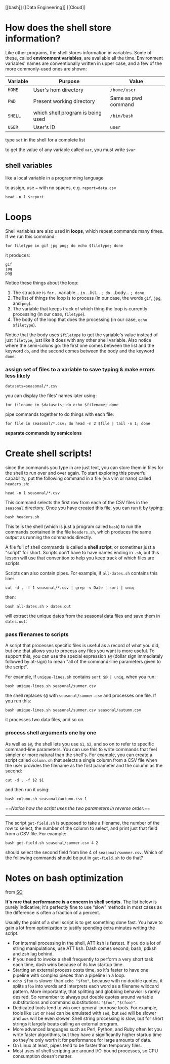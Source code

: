 [[bash]] [[Data Engineering]] [[Cloud]]

# How does the shell store information?
Like other programs, the shell stores information in variables. Some of these, called **environment variables**, are available all the time. Environment variables' names are conventionally written in upper case, and a few of the more commonly-used ones are shown:

| Variable | Purpose                           | Value               |
| -------- | --------------------------------- | ------------------- |
| `HOME`     | User's hom directory              | `/home/user`          |
| `PWD`      | Present working directory         | Same as pwd command |
| `SHELL`    | which shell program is being used | `/bin/bash`           | 
| `USER`     | User's ID                         | `user`              |

type `set` in the shell for a complete list

to get the value of any variable called `var`, you must write `$var`


## shell variables
like a local variable in a programming language

to assign, use `=` with no spaces, e.g. `report=data.csv`

`head -n 1 $report`


# Loops
Shell variables are also used in **loops**, which repeat commands many times. If we run this command:

```shell
for filetype in gif jpg png; do echo $filetype; done
```

it produces:

```shell
gif
jpg
png
```

Notice these things about the loop:

1.  The structure is `for` …variable… `in` …list… `; do` …body… `; done`
2.  The list of things the loop is to process (in our case, the words `gif`, `jpg`, and `png`).
3.  The variable that keeps track of which thing the loop is currently processing (in our case, `filetype`).
4.  The body of the loop that does the processing (in our case, `echo $filetype`).

Notice that the body uses `$filetype` to get the variable's value instead of just `filetype`, just like it does with any other shell variable. Also notice where the semi-colons go: the first one comes between the list and the keyword `do`, and the second comes between the body and the keyword `done`.


### assign set of files to a variable to save typing & make errors less likely
```shell
datasets=seasonal/*.csv
```

you can display the files' names later using:
```shell
for filename in $datasets; do echo $filename; done
```

pipe commands together to do things with each file:
```shell
for file in seasonal/*.csv; do head -n 2 $file | tail -n 1; done
```

**separate commands by semicolons**

# Create shell scripts!
since the commands you type in are just text, you can store them in files for the shell to run over and over again. To start exploring this powerful capability, put the following command in a file (via vim or nano) called `headers.sh`:

```shell
head -n 1 seasonal/*.csv
```

This command selects the first row from each of the CSV files in the `seasonal` directory. Once you have created this file, you can run it by typing:

```shell
bash headers.sh
```

This tells the shell (which is just a program called `bash`) to run the commands contained in the file `headers.sh`, which produces the same output as running the commands directly.


A file full of shell commands is called a **shell script**, or sometimes just a "script" for short. Scripts don't have to have names ending in `.sh`, but this lesson will use that convention to help you keep track of which files are scripts.

Scripts can also contain pipes. For example, if `all-dates.sh` contains this line:

```shell
cut -d , -f 1 seasonal/*.csv | grep -v Date | sort | uniq
```

then:

```shell
bash all-dates.sh > dates.out
```

will extract the unique dates from the seasonal data files and save them in `dates.out`:

### pass filenames to scripts
A script that processes specific files is useful as a record of what you did, but one that allows you to process any files you want is more useful. To support this, you can use the special expression `$@` (dollar sign immediately followed by at-sign) to mean "all of the command-line parameters given to the script".

For example, if `unique-lines.sh` contains `sort $@ | uniq`, when you run:

```shell
bash unique-lines.sh seasonal/summer.csv
```

the shell replaces `$@` with `seasonal/summer.csv` and processes one file. If you run this:

```shell
bash unique-lines.sh seasonal/summer.csv seasonal/autumn.csv
```

it processes two data files, and so on.


### process shell arguments one by one
As well as `$@`, the shell lets you use `$1`, `$2`, and so on to refer to specific command-line parameters. You can use this to write commands that feel simpler or more natural than the shell's. For example, you can create a script called `column.sh` that selects a single column from a CSV file when the user provides the filename as the first parameter and the column as the second:

```shell
cut -d , -f $2 $1
```

and then run it using:

```shell
bash column.sh seasonal/autumn.csv 1
```

==*Notice how the script uses the two parameters in reverse order.*==

---

The script `get-field.sh` is supposed to take a filename, the number of the row to select, the number of the column to select, and print just that field from a CSV file. For example:

```shell
bash get-field.sh seasonal/summer.csv 4 2
```

should select the second field from line 4 of `seasonal/summer.csv`. Which of the following commands should be put in `get-field.sh` to do that?


# Notes on bash optimization 
from [SO](https://unix.stackexchange.com/questions/67057/bash-script-optimization-of-processing-speed)

**It's rare that performance is a concern in shell scripts.** The list below is purely indicative; it's perfectly fine to use “slow” methods in most cases as the difference is often a fraction of a percent.

Usually the point of a shell script is to get something done fast. You have to gain a lot from optimization to justify spending extra minutes writing the script.

-   For internal processing in the shell, ATT ksh is fastest. If you do a lot of string manipulations, use ATT ksh. Dash comes second; bash, pdksh and zsh lag behind.
-   If you need to invoke a shell frequently to perform a very short task each time, dash wins because of its low startup time.
-   Starting an external process costs time, so it's faster to have one pipeline with complex pieces than a pipeline in a loop.
-   `echo $foo` is slower than `echo "$foo"`, because with no double quotes, it splits `$foo` into words and interprets each word as a filename wildcard pattern. More importantly, that splitting and globbing behavior is rarely desired. So remember to always put double quotes around variable substitutions and command substitutions: `"$foo"`, `"$(foo)"`.
-   Dedicated tools tend to win over general-purpose tools. For example, tools like `cut` or `head` can be emulated with `sed`, but `sed` will be slower and `awk` will be even slower. Shell string processing is slow, but for short strings it largely beats calling an external program.
-   More advanced languages such as Perl, Python, and Ruby often let you write faster algorithms, but they have a significantly higher startup time so they're only worth it for performance for large amounts of data.
-   On Linux at least, pipes tend to be faster than temporary files.
-   Most uses of shell scripting are around I/O-bound processes, so CPU consumption doesn't matter.
